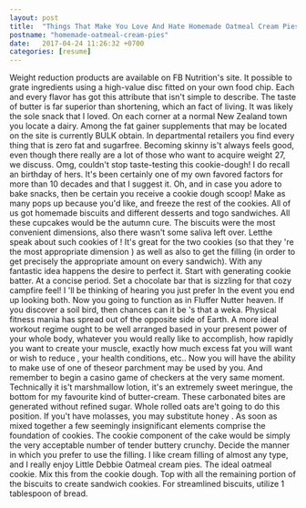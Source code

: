 ```yaml
---
layout: post
title:  "Things That Make You Love And Hate Homemade Oatmeal Cream Pies"
postname: "homemade-oatmeal-cream-pies"
date:   2017-04-24 11:26:32 +0700
categories: [resume]
---
```

Weight reduction products are available on FB Nutrition's site. It possible to grate ingredients using a high-value disc fitted on your own food chip. Each and every flavor has got this attribute that isn't simple to describe. The taste of butter is far superior than shortening, which an fact of living. It was likely the sole snack that I loved. On each corner at a normal New Zealand town you locate a dairy. Among the fat gainer supplements that may be located on the site is currently BULK obtain. In departmental retailers you find every thing that is zero fat and sugarfree. Becoming skinny is't always feels good, even though there really are a lot of those who want to acquire weight 27, we discuss. Omg, couldn't stop taste-testing this cookie-dough! I do recall an birthday of hers. It's been certainly one of my own favored factors for more than 10 decades and that I suggest it. Oh, and in case you adore to bake snacks, then be certain you receive a cookie dough scoop! Make as many pops up because you'd like, and freeze the rest of the cookies. All of us got homemade biscuits and different desserts and togo sandwiches. All these cupcakes would be the autumn cure. The biscuits were the most convenient dimensions, also there wasn't some saliva left over. Letthe speak about such cookies of ! It's great for the two cookies (so that they 're the most appropriate dimension ) as well as also to get the filling (in order to get precisely the appropriate amount on every sandwich). With any fantastic idea happens the desire to perfect it. Start with generating cookie batter. At a concise period. Set a chocolate bar that is sizzling for that cozy campfire feel! I 'll be thinking of hearing you just prefer In the event you end up looking both. Now you going to function as in Fluffer Nutter heaven. If you discover a soil bird, then chances can it be 's that a weka. Physical fitness mania has spread out of the opposite side of Earth. A more ideal workout regime ought to be well arranged based in your present power of your whole body, whatever you would really like to accomplish, how rapidly you want to create your muscle, exactly how much excess fat you will want or wish to reduce , your health conditions, etc.. Now you will have the ability to make use of one of theseor parchment may be used by you. And remember to begin a casino game of checkers at the very same moment. Technically it is't marshmallow lotion, it's an extremely sweet meringue, the bottom for my favourite kind of butter-cream. These carbonated bites are generated without refined sugar. Whole rolled oats are't going to do this position. If you't have molasses, you may substitute honey . As soon as mixed together a few seemingly insignificant elements comprise the foundation of cookies. The cookie component of the cake would be simply the very acceptable number of tender buttery crunchy. Decide the manner in which you prefer to use the filling. I like cream filling of almost any type, and I really enjoy Little Debbie Oatmeal cream pies. The ideal oatmeal cookie. Mix this from the cookie dough. Top with all the remaining portion of the biscuits to create sandwich cookies. For streamlined biscuits, utilize 1 tablespoon of bread.

